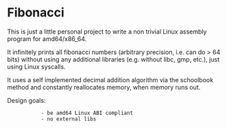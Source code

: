 # Fibonacci

This is just a little personal project to write a non trivial Linux assembly program for amd64/x86_64. 

It infinitely prints all fibonacci numbers (arbitrary precision, i.e. can do > 64 bits) without using any additional libraries (e.g. without libc, gmp, etc.), just using Linux syscalls. 

It uses a self implemented decimal addition algorithm via the schoolbook method and constantly reallocates memory, when memory runs out.

Design goals: 

               - be amd64 Linux ABI compliant
               - no external libs
        
